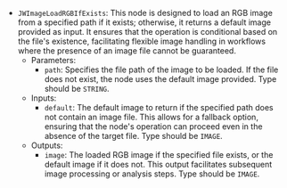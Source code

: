 - `JWImageLoadRGBIfExists`: This node is designed to load an RGB image from a specified path if it exists; otherwise, it returns a default image provided as input. It ensures that the operation is conditional based on the file's existence, facilitating flexible image handling in workflows where the presence of an image file cannot be guaranteed.
    - Parameters:
        - `path`: Specifies the file path of the image to be loaded. If the file does not exist, the node uses the default image provided. Type should be `STRING`.
    - Inputs:
        - `default`: The default image to return if the specified path does not contain an image file. This allows for a fallback option, ensuring that the node's operation can proceed even in the absence of the target file. Type should be `IMAGE`.
    - Outputs:
        - `image`: The loaded RGB image if the specified file exists, or the default image if it does not. This output facilitates subsequent image processing or analysis steps. Type should be `IMAGE`.
